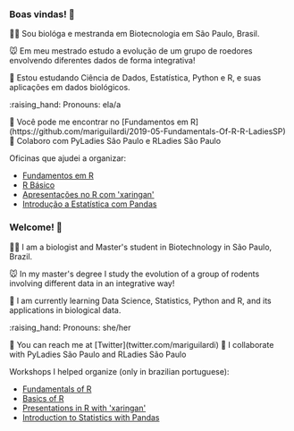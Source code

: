 ### Boas vindas! 👋 

<p> 👩‍🔬 Sou biológa e mestranda em Biotecnologia em São Paulo, Brasil. </p>
🐭 Em meu mestrado estudo a evolução de um grupo de roedores envolvendo diferentes dados de forma integrativa! </p>  
📖 Estou estudando Ciência de Dados, Estatística, Python e R, e suas aplicações em dados biológicos. </p>
:raising_hand: Pronouns: ela/a </p>
💬 Você pode me encontrar no [Fundamentos em R](https://github.com/mariguilardi/2019-05-Fundamentals-Of-R-R-LadiesSP)  
💪 Colaboro com PyLadies São Paulo e RLadies São Paulo </p>

Oficinas que ajudei a organizar:  
 * [Fundamentos em R](https://github.com/mariguilardi/2019-05-Fundamentals-Of-R-R-LadiesSP) 
 * [R Básico](https://github.com/beatrizmilz/2020-R-Ladies-SP-Basico)
 * [Apresentações no R com 'xaringan'](https://github.com/beatrizmilz/aMostra-IME-2019-Xaringan)
 * [Introdução a Estatística com Pandas](https://github.com/mariguilardi/data-science/tree/master/workshops/workshop_introdu%C3%A7%C3%A3o_estatistica_pandas)
  
### Welcome! 👋

<p> 👩‍🔬 I am a  biologist and Master's student in Biotechnology in São Paulo, Brazil. </p>
🐭 In my master's degree I study the evolution of a group of rodents involving different data in an integrative way! </p>
📖 I am currently learning Data Science, Statistics, Python and R, and its applications in biological data. </p>
:raising_hand: Pronouns: she/her </p>
💬 You can reach me at [Twitter](twitter.com/mariguilardi) 
💪 I collaborate with PyLadies São Paulo and RLadies São Paulo </p>

Workshops I helped organize (only in brazilian portuguese):
 * [Fundamentals of R](https://github.com/mariguilardi/2019-05-Fundamentals-Of-R-R-LadiesSP) 
 * [Basics of R](https://github.com/beatrizmilz/2020-R-Ladies-SP-Basico)
 * [Presentations in R with 'xaringan'](https://github.com/beatrizmilz/aMostra-IME-2019-Xaringan)
 * [Introduction to Statistics with Pandas](https://github.com/mariguilardi/data-science/tree/master/workshops/workshop_introdu%C3%A7%C3%A3o_estatistica_pandas)
